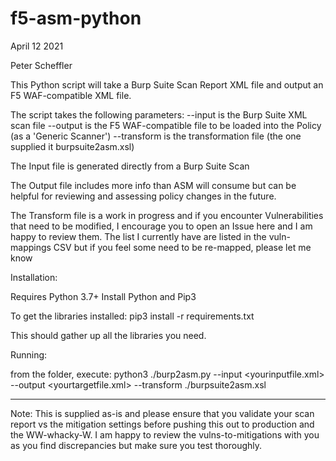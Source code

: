 # f5-asm-python

April 12 2021

Peter Scheffler

This Python script will take a Burp Suite Scan Report XML file and output an F5 WAF-compatible XML file.

The script takes the following parameters:
    --input is the Burp Suite XML scan file
    --output is the F5 WAF-compatible file to be loaded into the Policy (as a 'Generic Scanner')
    --transform is the transformation file (the one supplied it burpsuite2asm.xsl)

The Input file is generated directly from a Burp Suite Scan

The Output file includes more info than ASM will consume but can be helpful for reviewing and assessing policy changes in the future.

The Transform file is a work in progress and if you encounter Vulnerabilities that need to be modified, I encourage you to open an Issue here and I am happy to review them.  The list I currently have are listed in the vuln-mappings CSV but if you feel some need to be re-mapped, please let me know


Installation:

Requires Python 3.7+
Install Python and Pip3

To get the libraries installed:
pip3 install -r requirements.txt

This should gather up all the libraries you need.

Running:

from the folder, execute:
python3 ./burp2asm.py --input <yourinputfile.xml> --output <yourtargetfile.xml> --transform ./burpsuite2asm.xsl



----

Note: 
This is supplied as-is and please ensure that you validate your scan report vs the mitigation settings before pushing this out to production and the WW-whacky-W.  I am happy to review the vulns-to-mitigations with you as you find discrepancies but make sure you test thoroughly.

